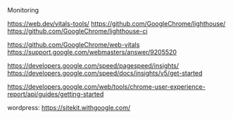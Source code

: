 Monitoring

https://web.dev/vitals-tools/
https://github.com/GoogleChrome/lighthouse/
https://github.com/GoogleChrome/lighthouse-ci

https://github.com/GoogleChrome/web-vitals
https://support.google.com/webmasters/answer/9205520

https://developers.google.com/speed/pagespeed/insights/
https://developers.google.com/speed/docs/insights/v5/get-started

https://developers.google.com/web/tools/chrome-user-experience-report/api/guides/getting-started


wordpress:
https://sitekit.withgoogle.com/